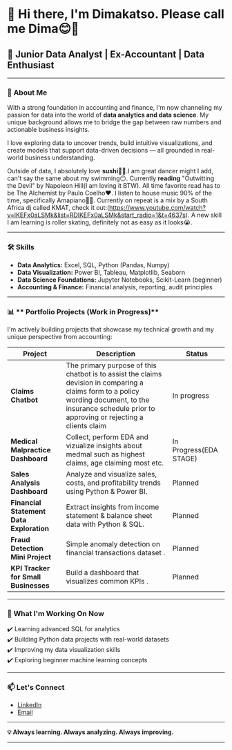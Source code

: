 # 👋 Hi there, I'm Dimakatso. Please call me Dima😊🫶
## 🌟 Junior Data Analyst | Ex-Accountant | Data Enthusiast

---

### 🎯 **About Me**

With a strong foundation in accounting and finance, I'm now channeling my passion for data into the world of **data analytics and data science**. My unique background allows me to bridge the gap between raw numbers and actionable business insights.

I love exploring data to uncover trends, build intuitive visualizations, and create models that support data-driven decisions — all grounded in real-world business understanding.

Outside of data, I absolutely love **sushi**🍣🍥.I am great dancer might I add, can't say the same about my swimming😶. Currently **reading** "Outwitting the Devil" by Napoleon Hill(I am loving it BTW). All time favorite read has to be The Alchemist by Paulo Coelho❤️. I listen to house music 90% of the time, specifically Amapiano🎵💃. Currently on repeat  is a mix by a South Africa dj called KMAT, check it out:(https://www.youtube.com/watch?v=lKEFx0aLSMk&list=RDlKEFx0aLSMk&start_radio=1&t=4637s). A new skill I am learning is roller skating, definitely not as easy as it looks😭.


---

### 🛠️ **Skills**

- **Data Analytics:** Excel, SQL, Python (Pandas, Numpy)
- **Data Visualization:** Power BI, Tableau, Matplotlib, Seaborn
- **Data Science Foundations:** Jupyter Notebooks, Scikit-Learn (beginner)
- **Accounting & Finance:** Financial analysis, reporting, audit principles

---

### 📊 ** Portfolio Projects (Work in Progress)**

I'm actively building projects that showcase my technical growth and my unique perspective from accounting:

| Project                           | Description                                                    | Status |
|----------------------------------------|----------------------------------------------------------------|--------|
|**Claims Chatbot**                      | The primary purpose of this chatbot is to assist the claims devision in comparing a claims form to a policy wording document, to the insurance schedule prior to approving or rejecting a clients claim | In progress|
|**Medical Malpractice Dashboard**      |Collect, perform EDA and vizualize insights about medmal such as highest claims, age claiming most etc. | In Progress(EDA STAGE)|
|**Sales Analysis Dashboard**           | Analyze and visualize sales, costs, and profitability trends using Python & Power BI. | Planned |
| **Financial Statement Data Exploration** | Extract insights from income statement & balance sheet data with Python & SQL. | Planned |
| **Fraud Detection Mini Project**       | Simple anomaly detection on financial transactions dataset . | Planned |
**KPI Tracker for Small Businesses**   | Build a dashboard that visualizes common KPIs . | Planned |

---

### 🚀 **What I'm Working On Now**

✔️ Learning advanced SQL for analytics  
✔️ Building Python data projects with real-world datasets  
✔️ Improving my data visualization skills  
✔️ Exploring beginner machine learning concepts  

---

### 📫 **Let's Connect**

- [LinkedIn](https://www.linkedin.com/in/dimakatsontwampe-275a63200/)  
- [Email](dimakatso.ntwampe99@gmail.com)   

---

**💡 Always learning. Always analyzing. Always improving.**

---

